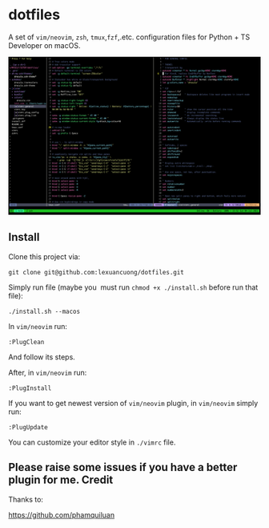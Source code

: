 # dotfiles
A set of `vim/neovim`, `zsh`, `tmux`,`fzf`,.etc. configuration files for Python + TS Developer on macOS.

![Screenshot](./assets/my-vim-screenshot.png)

Install
-------

Clone this project via:

    git clone git@github.com:lexuancuong/dotfiles.git

Simply run file (maybe you  must run `chmod +x ./install.sh` before run that file):

    ./install.sh --macos
    
In `vim/neovim` run:

    :PlugClean

And follow its steps.

After, in `vim/neovim` run:

    :PlugInstall

If you want to get newest version of `vim/neovim` plugin, in `vim/neovim` simply run:

    :PlugUpdate

You can customize your editor style in `./vimrc` file.

Please raise some issues if you have a better plugin for me.
Credit
-------

Thanks to:

https://github.com/phamquiluan

